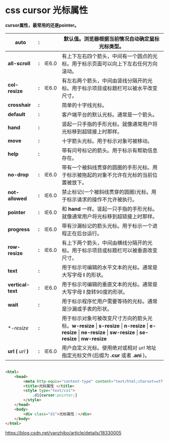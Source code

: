 # css cursor 光标属性

**cursor属性，最常用的还是pointer。**



| **auto**              | **:** |       | **默认值**。浏览器根据当前情况自动确定鼠标光标类型。         |
| --------------------- | ----- | ----- | ------------------------------------------------------------ |
| **all-scroll**        | **:** | IE6.0 | 有上下左右四个箭头，中间有一个圆点的光标。用于标示页面可以向上下左右任何方向滚动。 |
| **col-resize**        | **:** | IE6.0 | 有左右两个箭头，中间由竖线分隔开的光标。用于标示项目或标题栏可以被水平改变尺寸。 |
| **crosshair**         | **:** |       | 简单的十字线光标。                                           |
| **default**           | **:** |       | 客户端平台的默认光标。通常是一个箭头。                       |
| **hand**              | **:** |       | 竖起一只手指的手形光标。就像通常用户将光标移到超链接上时那样。 |
| **move**              | **:** |       | 十字箭头光标。用于标示对象可被移动。                         |
| **help**              | **:** |       | 带有问号标记的箭头。用于标示有帮助信息存在。                 |
| **no-drop**           | **:** | IE6.0 | 带有一个被斜线贯穿的圆圈的手形光标。用于标示被拖起的对象不允许在光标的当前位置被放下。 |
| **not-allowed**       | **:** | IE6.0 | 禁止标记(一个被斜线贯穿的圆圈)光标。用于标示请求的操作不允许被执行。 |
| **pointer**           | **:** | IE6.0 | 和 **hand** 一样。竖起一只手指的手形光标。就像通常用户将光标移到超链接上时那样。 |
| **progress**          | **:** | IE6.0 | 带有沙漏标记的箭头光标。用于标示一个进程正在后台运行。       |
| **row-resize**        | **:** | IE6.0 | 有上下两个箭头，中间由横线分隔开的光标。用于标示项目或标题栏可以被垂直改变尺寸。 |
| **text**              | **:** |       | 用于标示可编辑的水平文本的光标。通常是大写字母 **I** 的形状。 |
| **vertical-text**     | **:** | IE6.0 | 用于标示可编辑的垂直文本的光标。通常是大写字母 **I** 旋转90度的形状。 |
| **wait**              | **:** |       | 用于标示程序忙用户需要等待的光标。通常是沙漏或手表的形状。   |
| **-resize*            | **:** |       | 用于标示对象可被改变尺寸方向的箭头光标。**w-resize** \| **s-resize** \| **n-resize** \| **e-resize** \| **ne-resize** \| **sw-resize** \| **se-resize** \| **nw-resize** |
| **url (** *url* **)** | **:** | IE6.0 | 用户自定义光标。使用绝对或相对 *url* 地址指定光标文件(后缀为 **.cur** 或者 **.ani** )。 |



```html

<html> 
	<head> 
		<meta http-equiv="content-type" content="text/html;charset=utf-8"/>
		<title>光标属性 </title>
		<style type="text/css">
			.d1{cursor:pointer;}
		</style>
	</head>
	<body>
		<div class="d1">光标属性：</div>
	</body>
</html>
```





https://blog.csdn.net/yanzhibo/article/details/18330005